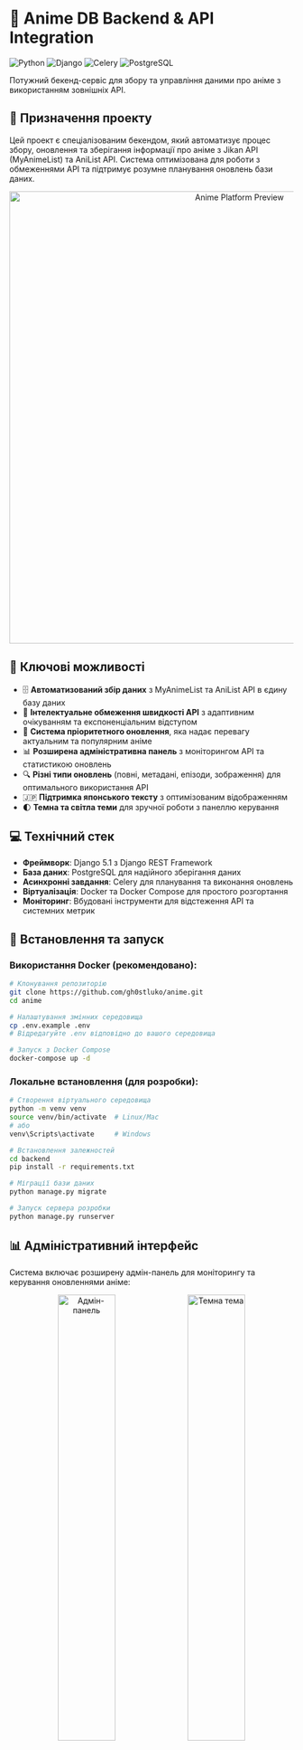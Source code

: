 # 🌸 Anime DB Backend & API Integration

![Python](https://img.shields.io/badge/Python-3.13-blue.svg)
![Django](https://img.shields.io/badge/Django-5.1-blue.svg)
![Celery](https://img.shields.io/badge/Celery-5.3-green.svg)
![PostgreSQL](https://img.shields.io/badge/PostgreSQL-15-blue.svg)

Потужний бекенд-сервіс для збору та управління даними про аніме з використанням зовнішніх API.

## 🎯 Призначення проекту

Цей проект є спеціалізованим бекендом, який автоматизує процес збору, оновлення та зберігання інформації про аніме з Jikan API (MyAnimeList) та AniList API. Система оптимізована для роботи з обмеженнями API та підтримує розумне планування оновлень бази даних.

<div align="center">
    <img src="docs/images/preview.png" alt="Anime Platform Preview" width="800"/>
</div>

## 📌 Ключові можливості

- 🗄️ **Автоматизований збір даних** з MyAnimeList та AniList API в єдину базу даних
- 🔄 **Інтелектуальне обмеження швидкості API** з адаптивним очікуванням та експоненціальним відступом
- 🧠 **Система пріоритетного оновлення**, яка надає перевагу актуальним та популярним аніме
- 📊 **Розширена адміністративна панель** з моніторингом API та статистикою оновлень
- 🔍 **Різні типи оновлень** (повні, метадані, епізоди, зображення) для оптимального використання API
- 🇯🇵 **Підтримка японського тексту** з оптимізованим відображенням
- 🌓 **Темна та світла теми** для зручної роботи з панеллю керування

## 💻 Технічний стек

- **Фреймворк**: Django 5.1 з Django REST Framework
- **База даних**: PostgreSQL для надійного зберігання даних
- **Асинхронні завдання**: Celery для планування та виконання оновлень
- **Віртуалізація**: Docker та Docker Compose для простого розгортання
- **Моніторинг**: Вбудовані інструменти для відстеження API та системних метрик

## 🚀 Встановлення та запуск

### Використання Docker (рекомендовано):

```bash
# Клонування репозиторію
git clone https://github.com/gh0stluko/anime.git
cd anime

# Налаштування змінних середовища
cp .env.example .env
# Відредагуйте .env відповідно до вашого середовища

# Запуск з Docker Compose
docker-compose up -d
```

### Локальне встановлення (для розробки):

```bash
# Створення віртуального середовища
python -m venv venv
source venv/bin/activate  # Linux/Mac
# або
venv\Scripts\activate     # Windows

# Встановлення залежностей
cd backend
pip install -r requirements.txt

# Міграції бази даних
python manage.py migrate

# Запуск сервера розробки
python manage.py runserver
```

## 📊 Адміністративний інтерфейс

Система включає розширену адмін-панель для моніторингу та керування оновленнями аніме:

<div align="center">
    <div>
        <img src="docs/images/admin_panel.png" width="45%" alt="Адмін-панель"/>
        <img src="docs/images/dark_mode.png" width="45%" alt="Темна тема"/>
    </div>
    <div>
        <img src="docs/images/api_stats.png" width="45%" alt="Статистика API"/>
        <img src="docs/images/update_stats.png" width="45%" alt="Статистика оновлень"/>
    </div>
</div>

## 🧠 Інтелектуальна система оновлень

Бекенд використовує складний алгоритм оновлення, який забезпечує:

- **Розумну пріоритизацію**: Онгоінг-аніме оновлюються щодня, анонсовані — щотижня, завершені — щомісяця
- **Адаптивне очікування між запитами**: Система динамічно регулює затримки відповідно до використання API
- **Диференційовані оновлення**: Окремі операції для оновлення метаданих, епізодів та зображень
- **Детальний моніторинг**: Повна статистика успішності оновлень та використання API

## 📄 Ліцензія

Цей проект розповсюджується під ліцензією MIT. Детальніше у файлі [LICENSE](LICENSE).
